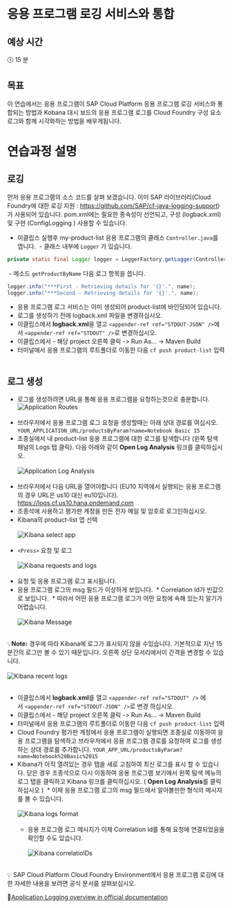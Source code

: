 # 응용 프로그램 로깅 서비스와 통합

## 예상 시간

:clock4: 15 분

## 목표

이 연습에서는 응용 프로그램이 SAP Cloud Platform 응용 프로그램 로깅 서비스와 통합되는 방법과 Kobana 대시 보드의 응용 프로그램 로그를 Cloud Foundry 구성 요소 로그와 함께 시각화하는 방법을 배우게됩니다.


# 연습과정 설명


## 로깅
먼저 응용 프로그램의 소스 코드를 살펴 보겠습니다. 이미 SAP 라이브러리(Cloud Foundry에 대한 로깅 지원 : https://github.com/SAP/cf-java-logging-support)가 사용되어 있습니다. pom.xml에는 필요한 종속성이 선언되고, 구성 (logback.xml) 및 구현 (ConfigLogging ) 사용할 수 있습니다.

* 이클립스 실행후 my-product-list 응용 프로그램의 클래스 `Controller.java`를 엽니다.
  - 클래스 내부에 `Logger` 가 있습니다.
```java
private static final Logger logger = LoggerFactory.getLogger(Controller.class);
```

  - 메소드 `getProductByName` 다음 로그 항목을 씁니다.
  ```java
  logger.info("***First - Retrieving details for '{}'.", name);
  logger.info("***Second - Retrieving details for '{}'.", name);
  ```
* 응용 프로그램 로그 서비스는 이미 생성되어 product-list에 바인딩되어 있습니다.
* 로그를 생성하기 전에 logback.xml 파일을 변경하십시오.
* 이클립스에서 **logback.xml**을 열고 `<appender-ref ref="STDOUT-JSON" />`에서 `<appender-ref ref="STDOUT" />`로 변경하십시오.
* 이클립스에서 - 해당 project 오른쪽 클릭 -> Run As... -> Maven Build
* 터미널에서 응용 프로그램의 루트폴더로 이동한 다음 `cf push product-list` 입력
<br><br>

## 로그 생성
* 로그를 생성하려면 URL을 통해 응용 프로그램을 요청하는것으로 충분합니다.
![Application Routes](/img/application_routes_cockpit.png?raw=true)
<br><br>
* 브라우저에서 응용 프로그램 로그 요청을 생성할때는 아래 상대 경로를 여십시오.
`YOUR_APPLICATION_URL/productsByParam?name=Notebook Basic 15`
* 조종실에서 내 product-list 응용 프로그램에 대한 로그를 탐색합니다 (왼쪽 탐색 패널의 Logs 탭 클릭). 다음 아래와 같이 **Open Log Analysis** 링크를 클릭하십시오.
<br><br>
![Application Log Analysis](/img/cockpit_open_log_analysis.png?raw=true)
<br><br>
* 브라우저에서 다음 URL을 열어야합니다 (EU10 지역에서 실행되는 응용 프로그램의 경우 URL은 us10 대신 eu10입니다). https://logs.cf.us10.hana.ondemand.com
* 조종석에 사용하고 평가판 계정을 만든 전자 메일 및 암호로 로그인하십시오.
* Kibana의 product-list 앱 선택
<br><br>
![Kibana select app](/img/kibana_product_list_app.png?raw=true)
<br><br>
* `<Press>` 요청 및 로그
<br><br>
![Kibana requests and logs](/img/kibana_requests_logs.png?raw=true)
<br><br>
* 요청 및 응용 프로그램 로그 표시됩니다.
* 응용 프로그램 로그의 msg 필드가 이상하게 보입니다.
  * Correlation Id가 빈값으로 보입니다.
  * 따라서 어떤 응용 프로그램 로그가 어떤 요청에 속해 있는지 알기가 어렵습니다. 
  <br><br>
  ![Kibana Message](/img/kibana_msg_no_correlationid.png?raw=tru)
  <br><br>

:bulb:**Note:** 경우에 따라 Kibana에 로그가 표시되지 않을 수있습니다. 기본적으로 지난 15 분간의 로그만 볼 수 있기 때문입니다. 오른쪽 상단 모서리에서이 간격을 변경할 수 있습니다. 
<br><br>
![Kibana recent logs](/img/kibana_recent_logs.png?raw=true)
<br><br>

* 이클립스에서 **logback.xml**를 열고 `<appender-ref ref="STDOUT" />` 에서 `<appender-ref ref="STDOUT-JSON" />`로 변경 하십시오.
* 이클립스에서 - 해당 project 오른쪽 클릭 -> Run As... -> Maven Build
* 터미널에서 응용 프로그램의 루트폴더로 이동한 다음 `cf push product-list` 입력
* Cloud Foundry 평가판 계정에서 응용 프로그램이 실행되면 조종실로 이동하여 응용 프로그램을 탐색하고 브라우저에서 응용 프로그램 경로를 요청하여 로그를 생성하는 상대 경로를 추가합니다. `YOUR_APP_URL/productsByParam?name=Notebook%20Basic%2015`
* Kibana가 아직 열려있는 경우 탭을 새로 고침하여 최신 로그를 표시 할 수 있습니다. 닫은 경우 조종석으로 다시 이동하여 응용 프로그램 보기에서 왼쪽 탐색 메뉴의 로그 탭을 클릭하고 Kibana 링크를 클릭하십시오. ( **Open Log Analysis**를 클릭하십시오 )
  * 이제 응용 프로그램 로그의 msg 필드에서 알아볼만한 형식의 메시지를 볼 수 있습니다. 
  <br><br>
  ![Kibana logs format](/img/kibana_logs_format.png?raw=true)
  <br><br>
  * 응용 프로그램 로그 메시지가 이제 Correlation Id를 통해 요청에 연결되었음을 확인할 수도 있습니다. 
  <br><br>
  ![Kibana correlatioIDs](/img/kibana_correlationIDs.png?raw=true)
  <br><br>

:bulb: SAP Cloud Platform Cloud Foundry Environment에서 응용 프로그램 로깅에 대한 자세한 내용을 보려면 공식 문서를 살펴보십시오.

:link:[Application Logging overview in official documentation](https://help.sap.com/viewer/65de2977205c403bbc107264b8eccf4b/Cloud/en-US/68454d44ad41458788959485a24305e2.html)
